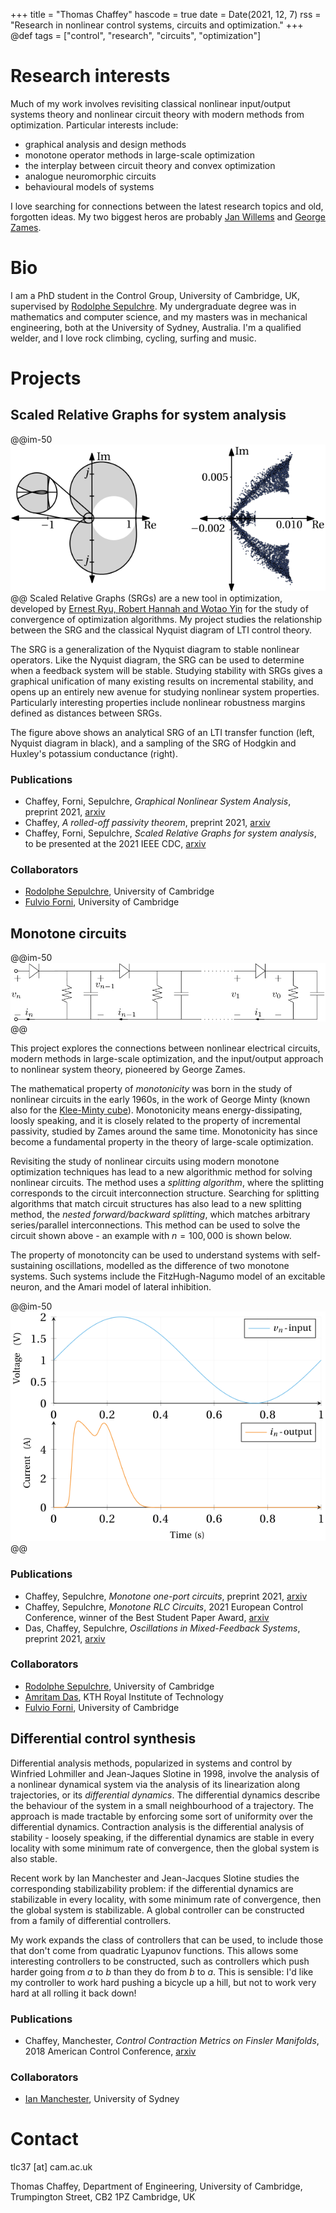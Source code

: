 +++
title = "Thomas Chaffey"
hascode = true
date = Date(2021, 12, 7)
rss = "Research in nonlinear control systems, circuits and optimization."
+++
@def tags = ["control", "research", "circuits", "optimization"]

# Research interests
Much of my work involves revisiting classical nonlinear input/output systems theory
and nonlinear circuit theory with modern methods from optimization.  Particular interests include:

* graphical analysis and design methods
* monotone operator methods in large-scale optimization
* the interplay between circuit theory and convex optimization
* analogue neuromorphic circuits
* behavioural models of systems

I love searching for connections between the latest research topics and old, forgotten ideas.  My two biggest heros are probably [Jan Willems](https://homes.esat.kuleuven.be/~sistawww/smc/jwillems/) and [George Zames](http://www.mit.edu/~mitter/publications/85_legacy_zames_IEEEAC.pdf).

# Bio
I am a PhD student in the Control Group, University of Cambridge, UK, supervised by [Rodolphe Sepulchre](https://sites.google.com/site/rsepulchre/).  My undergraduate degree was in mathematics and computer science, and my masters was in mechanical engineering, both at the University of Sydney, Australia.  I'm a qualified welder, and I love rock climbing, cycling, surfing and music.

# Projects

## Scaled Relative Graphs for system analysis

@@im-50
![SRG](/assets/images/srg.svg)
@@
Scaled Relative Graphs (SRGs) are a new tool in optimization, developed by [Ernest Ryu, Robert Hannah and Wotao Yin](https://link.springer.com/article/10.1007/s10107-021-01639-w) for the study of convergence of optimization algorithms.  My project studies the relationship between the SRG and the classical Nyquist diagram of LTI control theory.  

The SRG is a generalization of the Nyquist diagram to stable nonlinear operators.  Like the Nyquist diagram, the SRG can be used to determine when a feedback system will be stable.  Studying stability with SRGs gives a graphical unification of many existing results on incremental stability, and opens up an entirely new avenue for studying nonlinear system properties.  Particularly interesting properties include nonlinear robustness margins defined as distances between SRGs.  

The figure above shows an analytical SRG of an LTI transfer function (left, Nyquist diagram in black), and a sampling of the SRG of Hodgkin and Huxley's potassium conductance (right).

### Publications
* Chaffey, Forni, Sepulchre, *Graphical Nonlinear System Analysis*, preprint 2021, [arxiv](https://arxiv.org/abs/2107.11272)
* Chaffey, *A rolled-off passivity theorem*, preprint 2021, [arxiv](https://arxiv.org/abs/2108.07634)
* Chaffey, Forni, Sepulchre, *Scaled Relative Graphs for system analysis*, to be presented at the 2021 IEEE CDC, [arxiv](https://arxiv.org/abs/2103.13971)

### Collaborators
* [Rodolphe Sepulchre](https://sites.google.com/site/rsepulchre/), University of Cambridge
* [Fulvio Forni](https://sites.google.com/site/fulvioforni/), University of Cambridge

## Monotone circuits

@@im-50
![circuit](/assets/images/monotone-circuit.svg)
@@

This project explores the connections between nonlinear electrical circuits, modern methods in large-scale optimization, and the input/output approach to nonlinear system theory, pioneered by George Zames.  

The mathematical property of *monotonicity* was born in the study of nonlinear circuits in the early 1960s, in the work of George Minty (known also for the [Klee-Minty cube](https://en.wikipedia.org/wiki/Klee%E2%80%93Minty_cube)).  Monotonicity means energy-dissipating, loosly speaking, and it is closely related to the property of incremental passivity, studied by Zames around the same time.  Monotonicity has since become a fundamental property in the theory of large-scale optimization.  

Revisiting the study of nonlinear circuits using modern monotone optimization techniques has lead to a new algorithmic method for solving nonlinear circuits.  The method uses a *splitting algorithm*, where the splitting corresponds to the circuit interconnection structure.  Searching for splitting algorithms that match circuit structures has also lead to a new splitting method, the *nested forward/backward splitting*, which matches arbitrary series/parallel interconnections.  This method can be used to solve the circuit shown above - an example with $n=100,000$ is shown below.

The property of monotoncity can be used to understand systems with self-sustaining oscillations, modelled as the difference of two monotone systems.  Such systems include the FitzHugh-Nagumo model of an excitable neuron, and the Amari model of lateral inhibition.

@@im-50
![circuit output](/assets/images/monotone-output.svg)
@@

### Publications
* Chaffey, Sepulchre, *Monotone one-port circuits*, preprint 2021, [arxiv](https://arxiv.org/abs/2111.15407)
* Chaffey, Sepulchre, *Monotone RLC Circuits*, 2021 European Control Conference, winner of the Best Student Paper Award, [arxiv](https://arxiv.org/abs/2012.11533)
* Das, Chaffey, Sepulchre, *Oscillations in Mixed-Feedback Systems*, preprint 2021, [arxiv](https://arxiv.org/abs/2103.16379)

### Collaborators
* [Rodolphe Sepulchre](https://sites.google.com/site/rsepulchre/), University of Cambridge
* [Amritam Das](http://amritamdas.com/), KTH Royal Institute of Technology
* [Fulvio Forni](https://sites.google.com/site/fulvioforni/), University of Cambridge

## Differential control synthesis

Differential analysis methods, popularized in systems and control by Winfried Lohmiller and Jean-Jaques Slotine in 1998, involve the analysis of a nonlinear dynamical system via the analysis of its linearization along trajectories, or its *differential dynamics*.  The differential dynamics describe the behaviour of the system in a small neighbourhood of a trajectory.  The approach is made tractable by enforcing some sort of uniformity over the differential dynamics.  Contraction analysis is the differential analysis of stability - loosely speaking, if the differential dynamics are stable in every locality with some minimum rate of convergence, then the global system is also stable. 

Recent work by Ian Manchester and Jean-Jacques Slotine studies the corresponding stabilizability problem: if the differential dynamics are stabilizable in every locality, with some minimum rate of convergence, then the global system is stabilizable.  A global controller can be constructed from a family of differential controllers.  

My work expands the class of controllers that can be used, to include those that don't come from quadratic Lyapunov functions.  This allows some interesting controllers to be constructed, such as controllers which push harder going from $a$ to $b$ than they do from $b$ to $a$.  This is sensible:  I'd like my controller to work hard pushing a bicycle up a hill, but not to work very hard at all rolling it back down!

### Publications
* Chaffey, Manchester, *Control Contraction Metrics on Finsler Manifolds*, 2018 American Control Conference, [arxiv](https://arxiv.org/abs/1803.01034)

### Collaborators
* [Ian Manchester](http://www-personal.acfr.usyd.edu.au/ian/bio/), University of Sydney

# Contact
tlc37 [at] cam.ac.uk

Thomas Chaffey,
Department of Engineering,
University of Cambridge,
Trumpington Street,
CB2 1PZ Cambridge, UK
